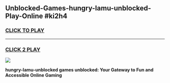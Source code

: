 
## Unblocked-Games-hungry-lamu-unblocked-Play-Online #ki2h4
<h3>
<a href="https://news.freeplayer.one?title=hungry-lamu-unblocked&ref=3">CLICK TO PLAY</a></h3>
<hr>

<h3>
<a href="https://news.freeplayer.one?title=hungry-lamu-unblocked&ref=3">CLICK 2 PLAY</a>
  
</h3>

<a href="https://news.freeplayer.one?title=hungry-lamu-unblocked&ref=3"><img src="https://clearcache.store/games.png"></a>


**hungry-lamu-unblocked games unblocked: Your Gateway to Fun and Accessible Online Gaming**
